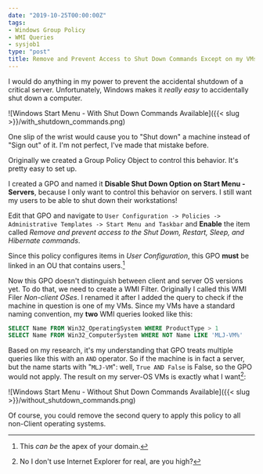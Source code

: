 ```yaml
---
date: "2019-10-25T00:00:00Z"
tags:
- Windows Group Policy
- WMI Queries
- sysjob1
type: "post"
title: Remove and Prevent Access to Shut Down Commands Except on my VMs
---
```


I would do anything in my power to prevent the accidental shutdown of a
critical server. Unfortunately, Windows makes it *really easy* to
accidentally shut down a computer.

![Windows Start Menu - With Shut Down Commands Available]({{< slug >}}/with_shutdown_commands.png)

One slip of the wrist would cause you to "Shut down" a machine instead
of "Sign out" of it. I'm not perfect, I've made that mistake before.

Originally we created a Group Policy Object to control this behavior.
It's pretty easy to set up.

I created a GPO and named it **Disable Shut Down Option on Start Menu -
Servers**, because I only want to control this behavior on servers. I
still want my users to be able to shut down their workstations!

Edit that GPO and navigate to `User Configuration -> Policies ->
Administrative Templates -> Start Menu and Taskbar` and **Enable**
the item called *Remove and prevent access to the Shut Down, Restart,
Sleep, and Hibernate commands*.

Since this policy configures items in *User Configuration*, this GPO
**must** be linked in an OU that contains users.[^1]

Now this GPO doesn't distinguish between client and server OS versions
yet. To do that, we need to create a WMI Filter. Originally I called
this WMI Filer *Non-client OSes*. I renamed it after I added the query
to check if the machine in question is one of my VMs. Since my VMs have
a standard naming convention, my **two** WMI queries looked like this:

```sql
SELECT Name FROM Win32_OperatingSystem WHERE ProductType > 1
SELECT Name FROM Win32_ComputerSystem WHERE NOT Name LIKE 'MLJ-VM%'
```

Based on my research, it's my understanding that GPO treats multiple
queries like this with an `AND` operator. So if the machine is in fact a
server, but the name starts with "`MLJ-VM`": well, `True AND False` is
False, so the GPO would not apply. The result on my server-OS VMs is
exactly what I want[^2]:

![Windows Start Menu - Without Shut Down Commands Available]({{< slug >}}/without_shutdown_commands.png)

Of course, you could remove the second query to apply this policy to all
non-Client operating systems.

[^1]: This *can be* the apex of your domain.
[^2]: No I don't use Internet Explorer for real, are you high?
